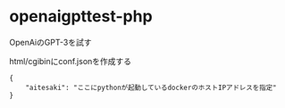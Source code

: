 # openaigpttest-php
OpenAiのGPT-3を試す

html/cgibinにconf.jsonを作成する  

```
{
    "aitesaki": "ここにpythonが起動しているdockerのホストIPアドレスを指定"
}
```
